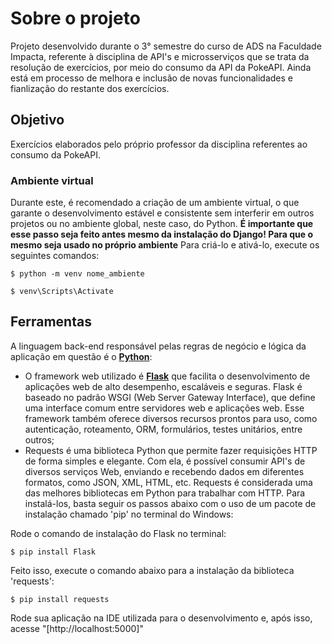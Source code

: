 # Sobre o projeto
Projeto desenvolvido durante o 3° semestre do curso de ADS na Faculdade Impacta, referente à disciplina de API's e microsserviços que se trata da resolução de exercícios, por meio do consumo da API da PokeAPI. Ainda está em processo de melhora e inclusão de novas funcionalidades e fianlização do restante dos exercícios.

## Objetivo 
Exercícios elaborados pelo próprio professor da disciplina referentes ao consumo da PokeAPI. 

### Ambiente virtual
Durante este, é recomendado a criação de um ambiente virtual, o que garante o desenvolvimento estável e consistente sem interferir em outros projetos ou no ambiente global, neste caso, do Python. **É importante que esse passo seja feito antes mesmo da instalação do Django! Para que o mesmo seja usado no próprio ambiente** Para criá-lo e ativá-lo, execute os seguintes comandos:

```
$ python -m venv nome_ambiente

$ venv\Scripts\Activate
```

## Ferramentas 
A linguagem back-end responsável pelas regras de negócio e lógica da aplicação em questão é o **[Python](https://docs.python.org/pt-br/3/tutorial/)**:
* O framework web utilizado é **[Flask](https://flask.palletsprojects.com/en/3.0.x/)** que facilita o desenvolvimento de aplicações web de alto desempenho, escaláveis e seguras. Flask é baseado no padrão WSGI (Web Server Gateway Interface), que define uma interface comum entre servidores web e aplicações web. Esse framework também oferece diversos recursos prontos para uso, como autenticação, roteamento, ORM, formulários, testes unitários, entre outros;
* Requests é uma biblioteca Python que permite fazer requisições HTTP de forma simples e elegante. Com ela, é possível consumir API's de diversos serviços Web, enviando e recebendo dados em diferentes formatos, como JSON, XML, HTML, etc. Requests é considerada uma das melhores bibliotecas em Python para trabalhar com HTTP.
Para instalá-los, basta seguir os passos abaixo com o uso de um pacote de instalação chamado 'pip' no terminal do Windows:

Rode o comando de instalação do Flask no terminal:
```
$ pip install Flask 
```
Feito isso, execute o comando abaixo para a instalação da biblioteca 'requests':
```
$ pip install requests 
```

Rode sua aplicação na IDE utilizada para o desenvolvimento e, após isso, acesse "[http://localhost:5000]"

